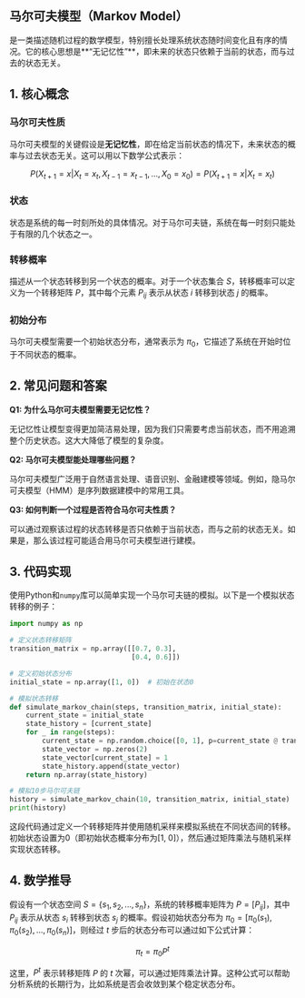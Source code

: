 ## 马尔可夫模型（Markov Model）
是一类描述随机过程的数学模型，特别擅长处理系统状态随时间变化且有序的情况。它的核心思想是**“无记忆性”**，即未来的状态只依赖于当前的状态，而与过去的状态无关。

## 1. 核心概念

### 马尔可夫性质
马尔可夫模型的关键假设是**无记忆性**，即在给定当前状态的情况下，未来状态的概率与过去状态无关。这可以用以下数学公式表示：

$$ P(X_{t+1} = x | X_t = x_t, X_{t-1} = x_{t-1}, ..., X_0 = x_0) = P(X_{t+1} = x | X_t = x_t) $$

### 状态
状态是系统的每一时刻所处的具体情况。对于马尔可夫链，系统在每一时刻只能处于有限的几个状态之一。

### 转移概率
描述从一个状态转移到另一个状态的概率。对于一个状态集合 $S$，转移概率可以定义为一个转移矩阵 $P$，其中每个元素 $P_{ij}$ 表示从状态 $i$ 转移到状态 $j$ 的概率。

### 初始分布
马尔可夫模型需要一个初始状态分布，通常表示为 $\pi_0$，它描述了系统在开始时位于不同状态的概率。

## 2. 常见问题和答案

**Q1: 为什么马尔可夫模型需要无记忆性？**

无记忆性让模型变得更加简洁易处理，因为我们只需要考虑当前状态，而不用追溯整个历史状态。这大大降低了模型的复杂度。

**Q2: 马尔可夫模型能处理哪些问题？**

马尔可夫模型广泛用于自然语言处理、语音识别、金融建模等领域。例如，隐马尔可夫模型（HMM）是序列数据建模中的常用工具。

**Q3: 如何判断一个过程是否符合马尔可夫性质？**

可以通过观察该过程的状态转移是否只依赖于当前状态，而与之前的状态无关。如果是，那么该过程可能适合用马尔可夫模型进行建模。

## 3. 代码实现

使用Python和`numpy`库可以简单实现一个马尔可夫链的模拟。以下是一个模拟状态转移的例子：

```python
import numpy as np

# 定义状态转移矩阵
transition_matrix = np.array([[0.7, 0.3],
                              [0.4, 0.6]])

# 定义初始状态分布
initial_state = np.array([1, 0])  # 初始在状态0

# 模拟状态转移
def simulate_markov_chain(steps, transition_matrix, initial_state):
    current_state = initial_state
    state_history = [current_state]
    for _ in range(steps):
        current_state = np.random.choice([0, 1], p=current_state @ transition_matrix)
        state_vector = np.zeros(2)
        state_vector[current_state] = 1
        state_history.append(state_vector)
    return np.array(state_history)

# 模拟10步马尔可夫链
history = simulate_markov_chain(10, transition_matrix, initial_state)
print(history)
```

这段代码通过定义一个转移矩阵并使用随机采样来模拟系统在不同状态间的转移。初始状态设置为0（即初始状态概率分布为[1, 0]），然后通过矩阵乘法与随机采样实现状态转移。

## 4. 数学推导

假设有一个状态空间 $S = \{s_1, s_2, ..., s_n\}$，系统的转移概率矩阵为 $P = [P_{ij}]$，其中 $P_{ij}$ 表示从状态 $s_i$ 转移到状态 $s_j$ 的概率。假设初始状态分布为 $\pi_0 = [\pi_0(s_1), \pi_0(s_2), ..., \pi_0(s_n)]$，则经过 $t$ 步后的状态分布可以通过如下公式计算：

$$ \pi_t = \pi_0 P^t $$

这里，$P^t$ 表示转移矩阵 $P$ 的 $t$ 次幂，可以通过矩阵乘法计算。这种公式可以帮助分析系统的长期行为，比如系统是否会收敛到某个稳定状态分布。

